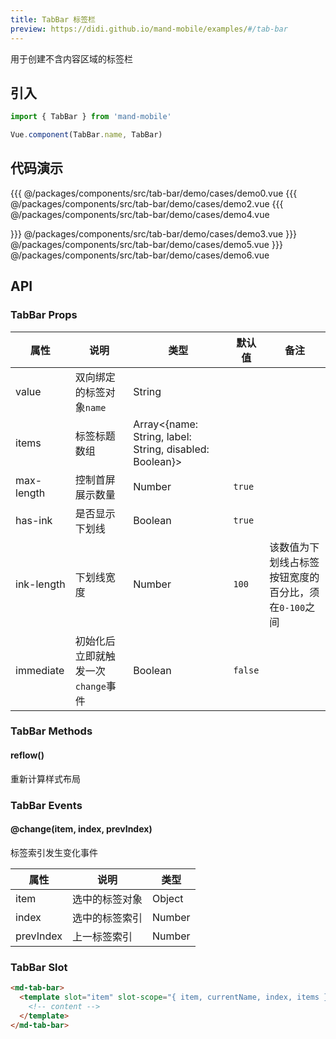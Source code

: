 ```yaml
---
title: TabBar 标签栏
preview: https://didi.github.io/mand-mobile/examples/#/tab-bar
---
```


用于创建不含内容区域的标签栏

## 引入

```javascript
import { TabBar } from 'mand-mobile'

Vue.component(TabBar.name, TabBar)
```

## 代码演示
<!-- DEMO -->
<MDDemoWrapper>
<!-- left wrapper -->
{{{ @/packages/components/src/tab-bar/demo/cases/demo0.vue
{{{ @/packages/components/src/tab-bar/demo/cases/demo2.vue
{{{ @/packages/components/src/tab-bar/demo/cases/demo4.vue

<!-- right wrapper -->
<!-- }}} @/packages/components/src/tab-bar/demo/cases/demo1.vue -->
}}} @/packages/components/src/tab-bar/demo/cases/demo3.vue
}}} @/packages/components/src/tab-bar/demo/cases/demo5.vue
}}} @/packages/components/src/tab-bar/demo/cases/demo6.vue
</MDDemoWrapper>

## API

### TabBar Props
|属性 | 说明 | 类型 | 默认值 | 备注|
|----|-----|------|------|------|
|value|双向绑定的标签对象`name`|String| | |
|items|标签标题数组|Array\<{name: String, label: String, disabled: Boolean}\>| | |
|max-length|控制首屏展示数量|Number|`true`| |
|has-ink|是否显示下划线|Boolean|`true`| |
|ink-length|下划线宽度|Number|`100`|该数值为下划线占标签按钮宽度的百分比，须在`0-100`之间|
|immediate|初始化后立即就触发一次`change`事件|Boolean|`false`| |

### TabBar Methods

#### reflow()
重新计算样式布局

### TabBar Events

#### @change(item, index, prevIndex)
标签索引发生变化事件

|属性 | 说明 | 类型|
|----|-----|------|
|item|选中的标签对象|Object|
|index|选中的标签索引|Number|
|prevIndex|上一标签索引|Number|

### TabBar Slot
```html
<md-tab-bar>
  <template slot="item" slot-scope="{ item, currentName, index, items }">
    <!-- content -->
  </template>
</md-tab-bar>
```

